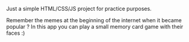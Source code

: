Just a simple HTML/CSS/JS project for practice purposes.

Remember the memes at the beginning of the internet when it became popular ?
In this app you can play a small memory card game with their faces :) 
